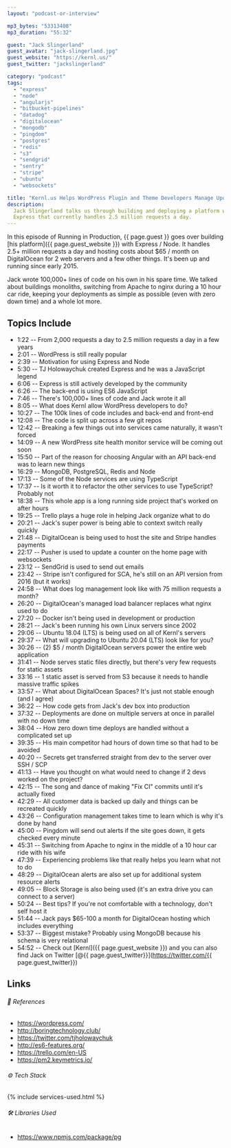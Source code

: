```yaml
---
layout: "podcast-or-interview"

mp3_bytes: "53313408"
mp3_duration: "55:32"

guest: "Jack Slingerland"
guest_avatar: "jack-slingerland.jpg"
guest_website: "https://kernl.us/"
guest_twitter: "jackslingerland"

category: "podcast"
tags:
  - "express"
  - "node"
  - "angularjs"
  - "bitbucket-pipelines"
  - "datadog"
  - "digitalocean"
  - "mongodb"
  - "pingdom"
  - "postgres"
  - "redis"
  - "s3"
  - "sendgrid"
  - "sentry"
  - "stripe"
  - "ubuntu"
  - "websockets"

title: "Kernl.us Helps WordPress Plugin and Theme Developers Manage Updates"
description:
  Jack Slingerland talks us through building and deploying a platform with
  Express that currently handles 2.5 million requests a day.
---
```


In this episode of Running in Production, {{ page.guest }} goes over building
[his platform]({{ page.guest_website }}) with Express / Node. It handles 2.5+
million requests a day and hosting costs about $65 / month on DigitalOcean for
2 web servers and a few other things. It's been up and running since early
2015.

Jack wrote 100,000+ lines of code on his own in his spare time. We talked about
buildings monoliths, switching from Apache to nginx during a 10 hour car ride,
keeping your deployments as simple as possible (even with zero down time) and a
whole lot more.

## Topics Include

- 1:22 -- From 2,000 requests a day to 2.5 million requests a day in a few years
- 2:01 -- WordPress is still really popular
- 2:39 -- Motivation for using Express and Node
- 5:30 -- TJ Holowaychuk created Express and he was a JavaScript legend
- 6:06 -- Express is still actively developed by the community
- 6:26 -- The back-end is using ES6 JavaScript
- 7:46 -- There's 100,000+ lines of code and Jack wrote it all
- 8:05 -- What does Kernl allow WordPress developers to do?
- 10:27 -- The 100k lines of code includes and back-end and front-end
- 12:08 -- The code is split up across a few git repos
- 12:42 -- Breaking a few things out into services came naturally, it wasn't forced
- 14:09 -- A new WordPress site health monitor service will be coming out soon
- 15:50 -- Part of the reason for choosing Angular with an API back-end was to learn new things
- 16:29 -- MongoDB, PostgreSQL, Redis and Node
- 17:13 -- Some of the Node services are using TypeScript
- 17:37 -- Is it worth it to refactor the other services to use TypeScript? Probably not
- 18:38 -- This whole app is a long running side project that's worked on after hours
- 19:25 -- Trello plays a huge role in helping Jack organize what to do
- 20:21 -- Jack's super power is being able to context switch really quickly
- 21:48 -- DigitalOcean is being used to host the site and Stripe handles payments
- 22:17 -- Pusher is used to update a counter on the home page with websockets
- 23:12 -- SendGrid is used to send out emails
- 23:42 -- Stripe isn't configured for SCA, he's still on an API version from 2016 (but it works)
- 24:58 -- What does log management look like with 75 million requests a month?
- 26:20 -- DigitalOcean's managed load balancer replaces what nginx used to do
- 27:20 -- Docker isn't being used in development or production
- 28:21 -- Jack's been running his own Linux servers since 2002
- 29:06 -- Ubuntu 18.04 (LTS) is being used on all of Kernl's servers
- 29:37 -- What will upgrading to Ubuntu 20.04 (LTS) look like for you?
- 30:26 -- (2) $5 / month DigitalOcean servers power the entire web application
- 31:41 -- Node serves static files directly, but there's very few requests for static assets
- 33:16 -- 1 static asset is served from S3 because it needs to handle massive traffic spikes
- 33:57 -- What about DigitalOcean Spaces? It's just not stable enough (and I agree)
- 36:22 -- How code gets from Jack's dev box into production
- 37:32 -- Deployments are done on multiple servers at once in parallel with no down time
- 38:04 -- How zero down time deploys are handled without a complicated set up
- 39:35 -- His main competitor had hours of down time so that had to be avoided
- 40:20 -- Secrets get transferred straight from dev to the server over SSH / SCP
- 41:13 -- Have you thought on what would need to change if 2 devs worked on the project?
- 42:15 -- The song and dance of making "Fix CI" commits until it's actually fixed
- 42:29 -- All customer data is backed up daily and things can be recreated quickly
- 43:26 -- Configuration management takes time to learn which is why it's done by hand
- 45:00 -- Pingdom will send out alerts if the site goes down, it gets checked every minute
- 45:31 -- Switching from Apache to nginx in the middle of a 10 hour car ride with his wife
- 47:39 -- Experiencing problems like that really helps you learn what not to do
- 48:29 -- DigitalOcean alerts are also set up for additional system resource alerts
- 49:05 -- Block Storage is also being used (it's an extra drive you can connect to a server)
- 50:24 -- Best tips? If you're not comfortable with a technology, don't self host it
- 51:44 -- Jack pays $65-100 a month for DigitalOcean hosting which includes everything
- 53:37 -- Biggest mistake? Probably using MongoDB because his schema is very relational
- 54:52 -- Check out [Kernl]({{ page.guest_website }}) and you can also find Jack on Twitter [@{{ page.guest_twitter}}](https://twitter.com/{{ page.guest_twitter}})

## Links

###### 📄 References

- <https://wordpress.com/>
- <http://boringtechnology.club/>
- <https://twitter.com/tjholowaychuk>
- <http://es6-features.org/>
- <https://trello.com/en-US>
- <https://pm2.keymetrics.io/>

###### ⚙️ Tech Stack

{% include services-used.html %}

###### 🛠 Libraries Used

- <https://www.npmjs.com/package/pg>
